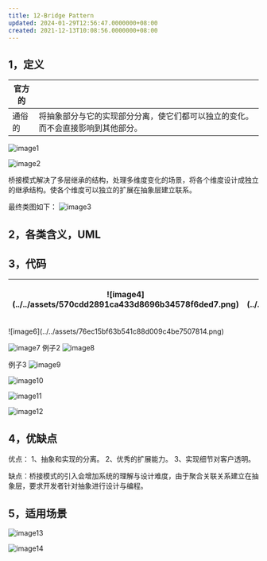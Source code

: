 ```yaml
---
title: 12-Bridge Pattern
updated: 2024-01-29T12:56:47.0000000+08:00
created: 2021-12-13T10:08:56.0000000+08:00
---
```


## 1，定义
| 官方的 |                                                                                 |
|--------|----------------------------------------------------------------------------------|
| 通俗的 | 将抽象部分与它的实现部分分离，使它们都可以独立的变化。而不会直接影响到其他部分。 |

![image1](../../assets/242afbf15ab84eada4b2c29fad9013d0.png)

![image2](../../assets/78569b5fd4404f3fb1cf288875d251cb.png)

桥接模式解决了多层继承的结构，处理多维度变化的场景，将各个维度设计成独立的继承结构。使各个维度可以独立的扩展在抽象层建立联系。

最终类图如下：
![image3](../../assets/d02c828be16c49d782f887d2e7f7e7d0.png)

## 2，各类含义，UML

## 3，代码

<table>
<colgroup>
<col style="width: 43%" />
<col style="width: 56%" />
</colgroup>
<thead>
<tr class="header">
<th><p>![image4](../../assets/570cdd2891ca433d8696b34578f6ded7.png)</p>
<p></p></th>
<th><p>![image5](../../assets/df5671f85966407890d3e5c06768e31e.png)</p>
<p></p></th>
</tr>
</thead>
<tbody>
</tbody>
</table>
![image6](../../assets/76ec15bf63b541c88d009c4be7507814.png)

![image7](../../assets/d9c7bde23b3644e28b6d5608d6136da6.png)
例子2
![image8](../../assets/5145a3a9f00c4d1c8e8f08494c4a2845.png)

例子3
![image9](../../assets/96346ece8c3f420a9f69356819281ed7.png)

![image10](../../assets/aed2689fc084458dac62aaa0740b9974.png)

![image11](../../assets/10e41d59d7a64d0f860ab438c8ca8e1b.png)

![image12](../../assets/0895e31eef7c4a89aad2bcc2af25f6a9.png)

## 4，优缺点
优点： 1、抽象和实现的分离。 2、优秀的扩展能力。 3、实现细节对客户透明。

缺点：桥接模式的引入会增加系统的理解与设计难度，由于聚合关联关系建立在抽象层，要求开发者针对抽象进行设计与编程。

## 5，适用场景
![image13](../../assets/11fd25155dea47c5a76992c1aa751697.png)

![image14](../../assets/0ed47c403b0d4d4da4d9d711935ee573.png)

